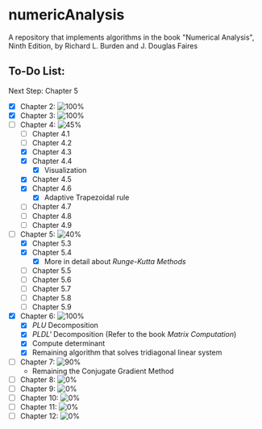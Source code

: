 # numericAnalysis
A repository that implements algorithms in the book "Numerical Analysis", Ninth Edition, by Richard L. Burden and J. Douglas Faires

## To-Do List:
  Next Step: Chapter 5
- [x] Chapter 2: ![100%](https://progress-bar.dev/100)
- [x] Chapter 3: ![100%](https://progress-bar.dev/100)
- [ ] Chapter 4: ![45%](https://progress-bar.dev/45)
  - [ ] Chapter 4.1
  - [ ] Chapter 4.2
  - [x] Chapter 4.3
  - [x] Chapter 4.4
    - [x] Visualization
  - [x] Chapter 4.5
  - [x] Chapter 4.6
    - [x] Adaptive Trapezoidal rule
  - [ ] Chapter 4.7
  - [ ] Chapter 4.8
  - [ ] Chapter 4.9
- [ ] Chapter 5: ![40%](https://progress-bar.dev/40)
  - [x] Chapter 5.3
  - [x] Chapter 5.4
      - [x] More in detail about _Runge-Kutta Methods_
  - [ ] Chapter 5.5
  - [ ] Chapter 5.6
  - [ ] Chapter 5.7
  - [ ] Chapter 5.8
  - [ ] Chapter 5.9
- [x] Chapter 6: ![100%](https://progress-bar.dev/100)
  - [x] _PLU_ Decomposition
  - [x] _PLDL'_ Decomposition (Refer to the book _Matrix Computation_) 
  - [x] Compute determinant 
  - [x] Remaining algorithm that solves tridiagonal linear system
- [ ] Chapter 7: ![90%](https://progress-bar.dev/90)
  - Remaining the Conjugate Gradient Method
- [ ] Chapter 8: ![0%](https://progress-bar.dev/0)
- [ ] Chapter 9: ![0%](https://progress-bar.dev/0)
- [ ] Chapter 10: ![0%](https://progress-bar.dev/0)
- [ ] Chapter 11: ![0%](https://progress-bar.dev/0)
- [ ] Chapter 12: ![0%](https://progress-bar.dev/0)
